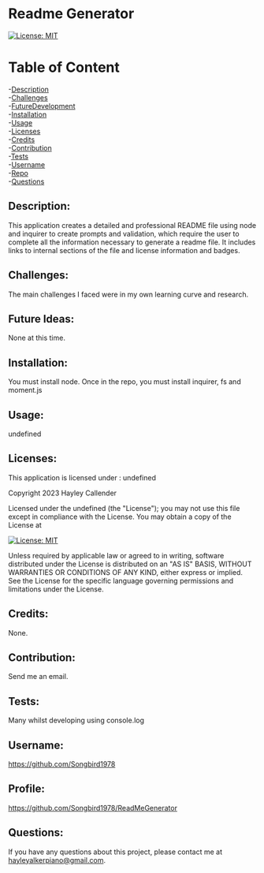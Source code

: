 
  
# Readme Generator 

[![License: MIT](https://img.shields.io/badge/License-MIT-yellow.svg)](https://opensource.org/licenses/MIT)

# Table of Content <br>
-[Description](#Description) <br>
-[Challenges](#Challenges)<br>
-[FutureDevelopment](#Future)<br>
-[Installation](#Installation)<br>
-[Usage](#Usage)<br>
-[Licenses](#Licenses)<br>
-[Credits](#Credits)<br>
-[Contribution](#Contribution)<br>
-[Tests](#Tests)<br>
-[Username](#Username)<br>
-[Repo](#Repo)<br>
-[Questions](#Questions)<br>

   
## Description:<br> 

This application creates a detailed and professional README file using node and inquirer to create prompts and validation, which require the user to complete all the information necessary to generate a readme file. It includes links to internal sections of the file and license information and badges.<br>

## Challenges:<br> 

The main challenges I faced were in my own learning curve and research.<br>

## Future Ideas:<br> 

None at this time.<br>

## Installation:<br>  

You must install node. Once in the repo, you must install inquirer, fs and moment.js
   
## Usage: <br> 

undefined
   
## Licenses:<br> 

This application is licensed under : undefined

Copyright 2023 Hayley Callender

Licensed under the undefined (the "License");
you may not use this file except in compliance with the License.
You may obtain a copy of the License at

[![License: MIT](https://img.shields.io/badge/License-MIT-yellow.svg)](https://opensource.org/licenses/MIT)  

Unless required by applicable law or agreed to in writing, software
distributed under the License is distributed on an "AS IS" BASIS,
WITHOUT WARRANTIES OR CONDITIONS OF ANY KIND, either express or implied.
See the License for the specific language governing permissions and
limitations under the License.


## Credits:<br> 

None.
  
## Contribution: <br> 

Send me an email.
  
## Tests:<br> 

Many whilst developing using console.log

## Username:<br> 

https://github.com/Songbird1978<br> 
  
## Profile: <br> 

https://github.com/Songbird1978/ReadMeGenerator<br> 

## Questions:<br> 

If you have any questions about this project, please contact me at hayleyalkerpiano@gmail.com.
